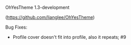 
OhYesTheme 1.3-development

(https://github.com/lianglee/OhYesTheme)

Bug Fixes:
* Profile cover doesn't fit into profile, also it repeats; #9